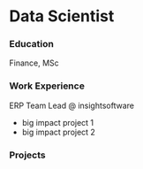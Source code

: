 # Data Scientist

### Education
Finance, MSc

### Work Experience
ERP Team Lead @ insightsoftware
- big impact project 1
- big impact project 2

### Projects
